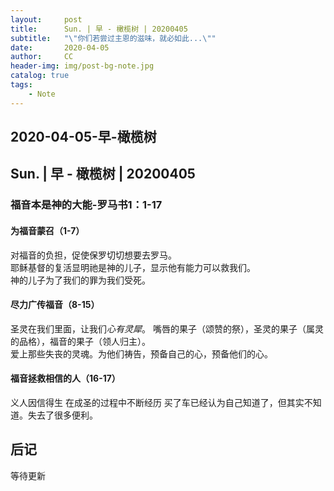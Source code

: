 ```yaml
---
layout:     post
title:      Sun. | 早 - 橄榄树 | 20200405
subtitle:   "\"你们若尝过主恩的滋味，就必如此...\""
date:       2020-04-05
author:     CC
header-img: img/post-bg-note.jpg
catalog: true
tags:
    - Note
---
```


## 2020-04-05-早-橄榄树

## Sun. | 早 - 橄榄树 | 20200405

### 福音本是神的大能-罗马书1：1-17

#### 为福音蒙召（1-7）

对福音的负担，促使保罗切切想要去罗马。  
耶稣基督的复活显明祂是神的儿子，显示他有能力可以救我们。  
神的儿子为了我们的罪为我们受死。  

#### 尽力广传福音（8-15）

圣灵在我们里面，让我们*心有灵犀*。
嘴唇的果子（颂赞的祭），圣灵的果子（属灵的品格），福音的果子（领人归主）。  
爱上那些失丧的灵魂。为他们祷告，预备自己的心，预备他们的心。

#### 福音拯救相信的人（16-17）

义人因信得生
在成圣的过程中不断经历
买了车已经认为自己知道了，但其实不知道。失去了很多便利。

## 后记

等待更新
